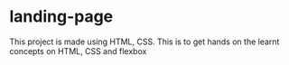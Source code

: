 # landing-page

This project is made using HTML, CSS. 
This is to get hands on the learnt concepts on HTML, CSS and flexbox